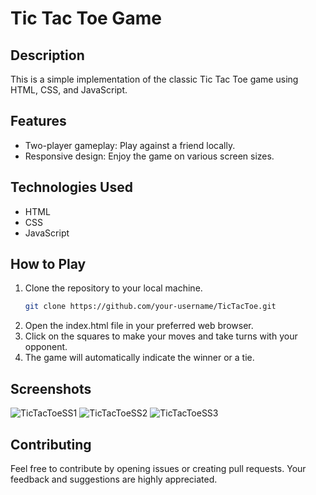 # Tic Tac Toe Game

## Description
This is a simple implementation of the classic Tic Tac Toe game using HTML, CSS, and JavaScript.

## Features
- Two-player gameplay: Play against a friend locally.
- Responsive design: Enjoy the game on various screen sizes.

## Technologies Used
- HTML
- CSS
- JavaScript 

## How to Play
1. Clone the repository to your local machine.
   ```bash
   git clone https://github.com/your-username/TicTacToe.git
2. Open the index.html file in your preferred web browser.
3. Click on the squares to make your moves and take turns with your opponent.
4. The game will automatically indicate the winner or a tie.

## Screenshots
![TicTacToeSS1](https://github.com/tushardholke/TicTacToe/assets/64600744/b04978b0-8f9d-4453-9b09-f9ab4e3ac31c)
![TicTacToeSS2](https://github.com/tushardholke/TicTacToe/assets/64600744/ee410035-1b1b-4453-994f-15d3dc8aa916)
![TicTacToeSS3](https://github.com/tushardholke/TicTacToe/assets/64600744/472b3dac-c025-4d6b-9020-7b5221370a8d)

## Contributing
Feel free to contribute by opening issues or creating pull requests. Your feedback and suggestions are highly appreciated.
